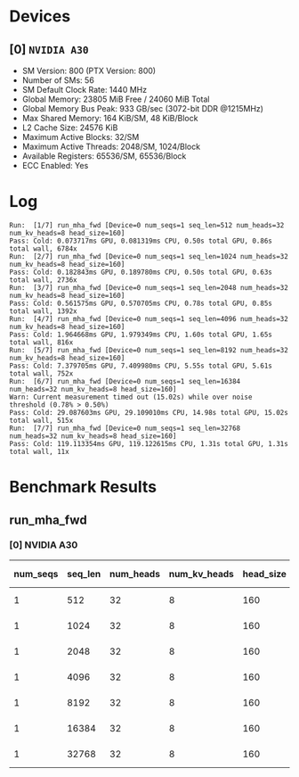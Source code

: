 # Devices

## [0] `NVIDIA A30`
* SM Version: 800 (PTX Version: 800)
* Number of SMs: 56
* SM Default Clock Rate: 1440 MHz
* Global Memory: 23805 MiB Free / 24060 MiB Total
* Global Memory Bus Peak: 933 GB/sec (3072-bit DDR @1215MHz)
* Max Shared Memory: 164 KiB/SM, 48 KiB/Block
* L2 Cache Size: 24576 KiB
* Maximum Active Blocks: 32/SM
* Maximum Active Threads: 2048/SM, 1024/Block
* Available Registers: 65536/SM, 65536/Block
* ECC Enabled: Yes

# Log

```
Run:  [1/7] run_mha_fwd [Device=0 num_seqs=1 seq_len=512 num_heads=32 num_kv_heads=8 head_size=160]
Pass: Cold: 0.073717ms GPU, 0.081319ms CPU, 0.50s total GPU, 0.86s total wall, 6784x 
Run:  [2/7] run_mha_fwd [Device=0 num_seqs=1 seq_len=1024 num_heads=32 num_kv_heads=8 head_size=160]
Pass: Cold: 0.182843ms GPU, 0.189780ms CPU, 0.50s total GPU, 0.63s total wall, 2736x 
Run:  [3/7] run_mha_fwd [Device=0 num_seqs=1 seq_len=2048 num_heads=32 num_kv_heads=8 head_size=160]
Pass: Cold: 0.561575ms GPU, 0.570705ms CPU, 0.78s total GPU, 0.85s total wall, 1392x 
Run:  [4/7] run_mha_fwd [Device=0 num_seqs=1 seq_len=4096 num_heads=32 num_kv_heads=8 head_size=160]
Pass: Cold: 1.964668ms GPU, 1.979349ms CPU, 1.60s total GPU, 1.65s total wall, 816x 
Run:  [5/7] run_mha_fwd [Device=0 num_seqs=1 seq_len=8192 num_heads=32 num_kv_heads=8 head_size=160]
Pass: Cold: 7.379705ms GPU, 7.409980ms CPU, 5.55s total GPU, 5.61s total wall, 752x 
Run:  [6/7] run_mha_fwd [Device=0 num_seqs=1 seq_len=16384 num_heads=32 num_kv_heads=8 head_size=160]
Warn: Current measurement timed out (15.02s) while over noise threshold (0.78% > 0.50%)
Pass: Cold: 29.087603ms GPU, 29.109010ms CPU, 14.98s total GPU, 15.02s total wall, 515x 
Run:  [7/7] run_mha_fwd [Device=0 num_seqs=1 seq_len=32768 num_heads=32 num_kv_heads=8 head_size=160]
Pass: Cold: 119.113354ms GPU, 119.122615ms CPU, 1.31s total GPU, 1.31s total wall, 11x 
```

# Benchmark Results

## run_mha_fwd

### [0] NVIDIA A30

| num_seqs | seq_len | num_heads | num_kv_heads | head_size | Memory Reads | Memory Writes | Memory Usage | Tokens | Samples |  CPU Time  | Noise  |  GPU Time  | Noise  |  Elem/s  | GlobalMem BW | BWUtil |
|----------|---------|-----------|--------------|-----------|--------------|---------------|--------------|--------|---------|------------|--------|------------|--------|----------|--------------|--------|
|        1 |     512 |        32 |            8 |       160 |    7.500 MiB |     5.000 MiB |         12.5 |    512 |   6784x |  81.319 us | 48.93% |  73.717 us | 13.17% |   6.945M | 177.803 GB/s | 19.05% |
|        1 |    1024 |        32 |            8 |       160 |   15.000 MiB |    10.000 MiB |           25 |   1024 |   2736x | 189.780 us |  5.46% | 182.843 us |  3.47% |   5.600M | 143.371 GB/s | 15.36% |
|        1 |    2048 |        32 |            8 |       160 |   30.000 MiB |    20.000 MiB |           50 |   2048 |   1392x | 570.705 us | 10.81% | 561.575 us |  2.74% |   3.647M |  93.360 GB/s | 10.01% |
|        1 |    4096 |        32 |            8 |       160 |   60.000 MiB |    40.000 MiB |          100 |   4096 |    816x |   1.979 ms |  6.17% |   1.965 ms |  1.40% |   2.085M |  53.372 GB/s |  5.72% |
|        1 |    8192 |        32 |            8 |       160 |  120.000 MiB |    80.000 MiB |          200 |   8192 |    752x |   7.410 ms |  4.89% |   7.380 ms |  1.00% |   1.110M |  28.418 GB/s |  3.05% |
|        1 |   16384 |        32 |            8 |       160 |  240.000 MiB |   160.000 MiB |          400 |  16384 |    515x |  29.109 ms |  1.27% |  29.088 ms |  0.78% | 563.264K |  14.420 GB/s |  1.55% |
|        1 |   32768 |        32 |            8 |       160 |  480.000 MiB |   320.000 MiB |          800 |  32768 |     11x | 119.123 ms |  0.44% | 119.113 ms |  0.44% | 275.099K |   7.043 GB/s |  0.75% |
